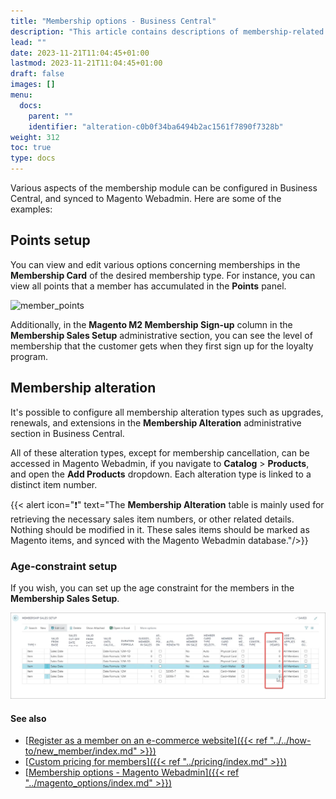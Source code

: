```yaml
---
title: "Membership options - Business Central"
description: "This article contains descriptions of membership-related settings in Business Central."
lead: ""
date: 2023-11-21T11:04:45+01:00
lastmod: 2023-11-21T11:04:45+01:00
draft: false
images: []
menu:
  docs:
    parent: ""
    identifier: "alteration-c0b0f34ba6494b2ac1561f7890f7328b"
weight: 312
toc: true
type: docs
---
```


Various aspects of the membership module can be configured in Business Central, and synced to Magento Webadmin. Here are some of the examples:

## Points setup

You can view and edit various options concerning memberships in the **Membership Card** of the desired membership type. For instance, you can view all points that a member has accumulated in the **Points** panel.

   ![member_points](member_points.PNG)

Additionally, in the **Magento M2 Membership Sign-up** column in the **Membership Sales Setup** administrative section, you can see the level of membership that the customer gets when they first sign up for the loyalty program.

## Membership alteration

It's possible to configure all membership alteration types such as upgrades, renewals, and extensions in the **Membership Alteration** administrative section in Business Central.

All of these alteration types, except for membership cancellation, can be accessed in Magento Webadmin, if you navigate to **Catalog** > **Products**, and open the **Add Products** dropdown. Each alteration type is linked to a distinct item number.

  {{< alert icon="❗" text="The <b>Membership Alteration</b> table is mainly used for retrieving the necessary sales item numbers, or other related details. Nothing should be modified in it. These sales items should be marked as Magento items, and synced with the Magento Webadmin database."/>}}

### Age-constraint setup

If you wish, you can set up the age constraint for the members in the **Membership Sales Setup**.

   ![age_constraint](Images/age_constraint.PNG)

#### See also

- [<ins>Register as a member on an e-commerce website<ins>]({{< ref "../../how-to/new_member/index.md" >}})
- [<ins>Custom pricing for members<ins>]({{< ref "../pricing/index.md" >}})
- [<ins>Membership options - Magento Webadmin<ins>]({{< ref "../magento_options/index.md" >}})
